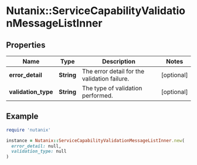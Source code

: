 # Nutanix::ServiceCapabilityValidationMessageListInner

## Properties

| Name | Type | Description | Notes |
| ---- | ---- | ----------- | ----- |
| **error_detail** | **String** | The error detail for the validation failure.  | [optional] |
| **validation_type** | **String** | The type of validation performed.  | [optional] |

## Example

```ruby
require 'nutanix'

instance = Nutanix::ServiceCapabilityValidationMessageListInner.new(
  error_detail: null,
  validation_type: null
)
```

